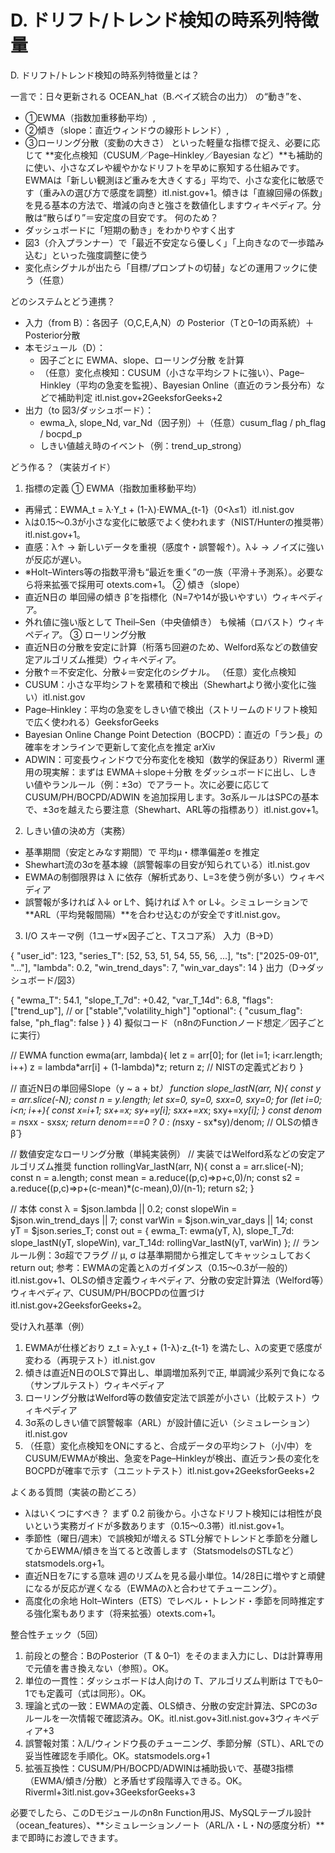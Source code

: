 # D. ドリフト/トレンド検知の時系列特徴量 

D. ドリフト/トレンド検知の時系列特徴量とは？

一言で：日々更新される OCEAN_hat（B.ベイズ統合の出力） の“動き”を、
* ①EWMA（指数加重移動平均）,
* ②傾き（slope：直近ウィンドウの線形トレンド）,
* ③ローリング分散（変動の大きさ） といった軽量な指標で捉え、必要に応じて **変化点検知（CUSUM／Page–Hinkley／Bayesian など）**も補助的に使い、小さなズレや緩やかなドリフトを早めに察知する仕組みです。 EWMAは「新しい観測ほど重みを大きくする」平均で、小さな変化に敏感です（重みλの選び方で感度を調整）itl.nist.gov+1。傾きは「直線回帰の係数」を見る基本の方法で、増減の向きと強さを数値化しますウィキペディア。分散は“散らばり”＝安定度の目安です。
何のため？
* ダッシュボードに「短期の動き」をわかりやすく出す
* 図3（介入プランナー）で「最近不安定なら優しく」「上向きなので一歩踏み込む」といった強度調整に使う
* 変化点シグナルが出たら「目標/プロンプトの切替」などの運用フックに使う（任意）

どのシステムとどう連携？
* 入力（from B）：各因子（O,C,E,A,N）の Posterior（Tと0–1の両系統）＋Posterior分散
* 本モジュール（D）：
    * 因子ごとに EWMA、slope、ローリング分散 を計算
    * （任意）変化点検知：CUSUM（小さな平均シフトに強い）、Page–Hinkley（平均の急変を監視）、Bayesian Online（直近のラン長分布）などで補助判定 itl.nist.gov+2GeeksforGeeks+2
* 出力（to 図3/ダッシュボード）：
    * ewma_λ, slope_Nd, var_Nd（因子別）＋（任意）cusum_flag / ph_flag / bocpd_p
    * しきい値越え時のイベント（例：trend_up_strong）

どう作る？（実装ガイド）
1) 指標の定義
① EWMA（指数加重移動平均）
* 再帰式：EWMA_t = λ·Y_t + (1-λ)·EWMA_{t-1}（0<λ≤1）itl.nist.gov
* λは0.15〜0.3が小さな変化に敏感でよく使われます（NIST/Hunterの推奨帯）itl.nist.gov+1。
* 直感：λ↑ → 新しいデータを重視（感度↑・誤警報↑）。λ↓ → ノイズに強いが反応が遅い。
* ※Holt–Winters等の指数平滑も“最近を重く”の一族（平滑＋予測系）。必要なら将来拡張で採用可 otexts.com+1。
② 傾き（slope）
* 直近N日の 単回帰の傾き β̂ を指標化（N=7や14が扱いやすい）ウィキペディア。
* 外れ値に強い版として Theil–Sen（中央値傾き） も候補（ロバスト）ウィキペディア。
③ ローリング分散
* 直近N日の分散を安定に計算（桁落ち回避のため、Welford系などの数値安定アルゴリズム推奨）ウィキペディア。
* 分散↑＝不安定化、分散↓＝安定化のシグナル。
（任意）変化点検知
* CUSUM：小さな平均シフトを累積和で検出（Shewhartより微小変化に強い）itl.nist.gov
* Page–Hinkley：平均の急変をしきい値で検出（ストリームのドリフト検知で広く使われる）GeeksforGeeks
* Bayesian Online Change Point Detection（BOCPD）：直近の「ラン長」の確率をオンラインで更新して変化点を推定 arXiv
* ADWIN：可変長ウィンドウで分布変化を検知（数学的保証あり）Riverml
運用の現実解：まずは EWMA＋slope＋分散 をダッシュボードに出し、しきい値やランルール（例：±3σ）でアラート。次に必要に応じて CUSUM/PH/BOCPD/ADWIN を追加採用します。3σ系ルールはSPCの基本で、±3σを越えたら要注意（Shewhart、ARL等の指標あり）itl.nist.gov+1。
2) しきい値の決め方（実務）
* 基準期間（安定とみなす期間）で 平均μ・標準偏差σ を推定
* Shewhart流の3σを基本線（誤警報率の目安が知られている）itl.nist.gov
* EWMAの制御限界は λ に依存（解析式あり、L=3を使う例が多い）ウィキペディア
* 誤警報が多ければ λ↓ or L↑、鈍ければ λ↑ or L↓。シミュレーションで**ARL（平均発報間隔）**を合わせ込むのが安全ですitl.nist.gov。
3) I/O スキーマ例（1ユーザ×因子ごと、Tスコア系）
入力（B→D）

{
  "user_id": 123,
  "series_T": [52, 53, 51, 54, 55, 56, ...],
  "ts": ["2025-09-01", "..."],
  "lambda": 0.2,
  "win_trend_days": 7,
  "win_var_days": 14
}
出力（D→ダッシュボード/図3）

{
  "ewma_T": 54.1,
  "slope_T_7d": +0.42,
  "var_T_14d": 6.8,
  "flags": ["trend_up"],             // or ["stable","volatility_high"]
  "optional": { "cusum_flag": false, "ph_flag": false }
}
4) 擬似コード（n8nのFunctionノード想定／因子ごとに実行）

// EWMA
function ewma(arr, lambda){
  let z = arr[0];
  for (let i=1; i<arr.length; i++) z = lambda*arr[i] + (1-lambda)*z;
  return z; // NISTの定義式どおり
}

// 直近N日の単回帰Slope（y ~ a + b*t）
function slope_lastN(arr, N){
  const y = arr.slice(-N);
  const n = y.length;
  let sx=0, sy=0, sxx=0, sxy=0;
  for (let i=0; i<n; i++){ const x=i+1; sx+=x; sy+=y[i]; sxx+=x*x; sxy+=x*y[i]; }
  const denom = n*sxx - sx*sx;
  return denom===0 ? 0 : (n*sxy - sx*sy)/denom; // OLSの傾き β̂
}

// 数値安定なローリング分散（単純実装例）
// 実装ではWelford系などの安定アルゴリズム推奨
function rollingVar_lastN(arr, N){
  const a = arr.slice(-N);
  const n = a.length;
  const mean = a.reduce((p,c)=>p+c,0)/n;
  const s2   = a.reduce((p,c)=>p+(c-mean)*(c-mean),0)/(n-1);
  return s2;
}

// 本体
const λ = $json.lambda || 0.2;
const slopeWin = $json.win_trend_days || 7;
const varWin   = $json.win_var_days   || 14;
const yT = $json.series_T;
const out = {
  ewma_T: ewma(yT, λ),
  slope_T_7d: slope_lastN(yT, slopeWin),
  var_T_14d: rollingVar_lastN(yT, varWin)
};
// ランルール例：3σ超でフラグ
// μ, σ は基準期間から推定してキャッシュしておく
return out;
参考：EWMAの定義とλのガイダンス（0.15〜0.3が一般的）itl.nist.gov+1、OLSの傾き定義ウィキペディア、分散の安定計算法（Welford等）ウィキペディア、CUSUM/PH/BOCPDの位置づけitl.nist.gov+2GeeksforGeeks+2。

受け入れ基準（例）
1. EWMAが仕様どおり z_t = λ·y_t + (1-λ)·z_{t-1} を満たし、λの変更で感度が変わる（再現テスト）itl.nist.gov
2. 傾きは直近N日のOLSで算出し、単調増加系列で正, 単調減少系列で負になる（サンプルテスト）ウィキペディア
3. ローリング分散はWelford等の数値安定法で誤差が小さい（比較テスト）ウィキペディア
4. 3σ系のしきい値で誤警報率（ARL）が設計値に近い（シミュレーション）itl.nist.gov
5. （任意）変化点検知をONにすると、合成データの平均シフト（小/中）をCUSUM/EWMAが検出、急変をPage–Hinkleyが検出、直近ラン長の変化をBOCPDが確率で示す（ユニットテスト）itl.nist.gov+2GeeksforGeeks+2

よくある質問（実装の勘どころ）
* λはいくつにすべき？ まず 0.2 前後から。小さなドリフト検知には相性が良いという実務ガイドが多数あります（0.15〜0.3帯）itl.nist.gov+1。
* 季節性（曜日/週末）で誤検知が増える STL分解でトレンドと季節を分離してからEWMA/傾きを当てると改善します（StatsmodelsのSTLなど）statsmodels.org+1。
* 直近N日を7にする意味 週のリズムを見る最小単位。14/28日に増やすと頑健になるが反応が遅くなる（EWMAのλと合わせてチューニング）。
* 高度化の余地 Holt–Winters（ETS）でレベル・トレンド・季節を同時推定する強化案もあります（将来拡張）otexts.com+1。

整合性チェック（5回）
1. 前段との整合：BのPosterior（T & 0–1）をそのまま入力にし、Dは計算専用で元値を書き換えない（参照）。OK。
2. 単位の一貫性：ダッシュボードは人向けの T、アルゴリズム判断は Tでも0–1でも定義可（式は同形）。OK。
3. 理論と式の一致：EWMAの定義、OLS傾き、分散の安定計算法、SPCの3σルールを一次情報で確認済み。OK。itl.nist.gov+3itl.nist.gov+3ウィキペディア+3
4. 誤警報対策：λ/L/ウィンドウ長のチューニング、季節分解（STL）、ARLでの妥当性確認を手順化。OK。statsmodels.org+1
5. 拡張互換性：CUSUM/PH/BOCPD/ADWINは補助扱いで、基礎3指標（EWMA/傾き/分散）と矛盾せず段階導入できる。OK。Riverml+3itl.nist.gov+3GeeksforGeeks+3

必要でしたら、このDモジュールのn8n Function用JS、MySQLテーブル設計（ocean_features）、**シミュレーションノート（ARL/λ・L・Nの感度分析）**まで即時にお渡しできます。
